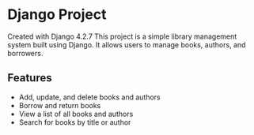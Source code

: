 # Django Project

Created with Django 4.2.7
This project is a simple library management system built using Django. It allows users to manage books, authors, and borrowers.

## Features

- Add, update, and delete books and authors
- Borrow and return books
- View a list of all books and authors
- Search for books by title or author